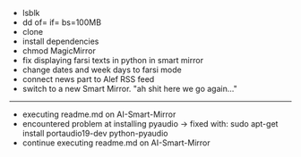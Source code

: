 * lsblk
* dd of=<outputfile> if=<inputfile> bs=100MB
* clone
* install dependencies
* chmod MagicMirror
* fix displaying farsi texts in python in smart mirror
* change dates and week days to farsi mode
* connect news part to Alef RSS feed
* switch to a new Smart Mirror. "ah shit here we go again..."
--------------------
* executing readme.md on AI-Smart-Mirror
* encountered problem at installing pyaudio -> fixed with: sudo apt-get install portaudio19-dev python-pyaudio
* continue executing readme.md on AI-Smart-Mirror
